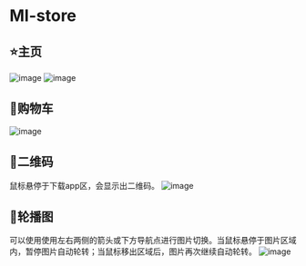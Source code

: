# MI-store
## ⭐主页
![image](https://user-images.githubusercontent.com/89906709/226793710-c685225b-a245-4bec-a2c3-517e063008cb.png)
![image](https://user-images.githubusercontent.com/89906709/226793734-52bc8fe5-4685-4729-9ea9-34dd97a1f17c.png)


## 🛒购物车
 ![image](https://user-images.githubusercontent.com/89906709/226793761-4c7eaae0-36bc-456f-b098-ccc7c5d85884.png)

## 👀二维码
鼠标悬停于下载app区，会显示出二维码。
![image](https://user-images.githubusercontent.com/89906709/226793773-fc580213-0175-4897-bc8b-aabf16f6ca7d.png)

## 🎨轮播图
可以使用使用左右两侧的箭头或下方导航点进行图片切换。当鼠标悬停于图片区域内，暂停图片自动轮转；当鼠标移出区域后，图片再次继续自动轮转。
![image](https://user-images.githubusercontent.com/89906709/226793795-61070101-bcbf-4242-a90d-eab59c86e575.png)
